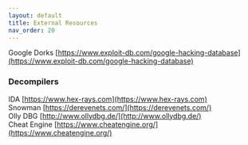 ```yaml
---
layout: default
title: External Resources
nav_order: 20
---
```


Google Dorks [https://www.exploit-db.com/google-hacking-database](https://www.exploit-db.com/google-hacking-database)

### Decompilers

IDA [https://www.hex-rays.com](https://www.hex-rays.com)  
Snowman [https://derevenets.com/](https://derevenets.com/)  
Olly DBG [http://www.ollydbg.de/](http://www.ollydbg.de/)  
Cheat Engine [https://www.cheatengine.org/](https://www.cheatengine.org/)  
